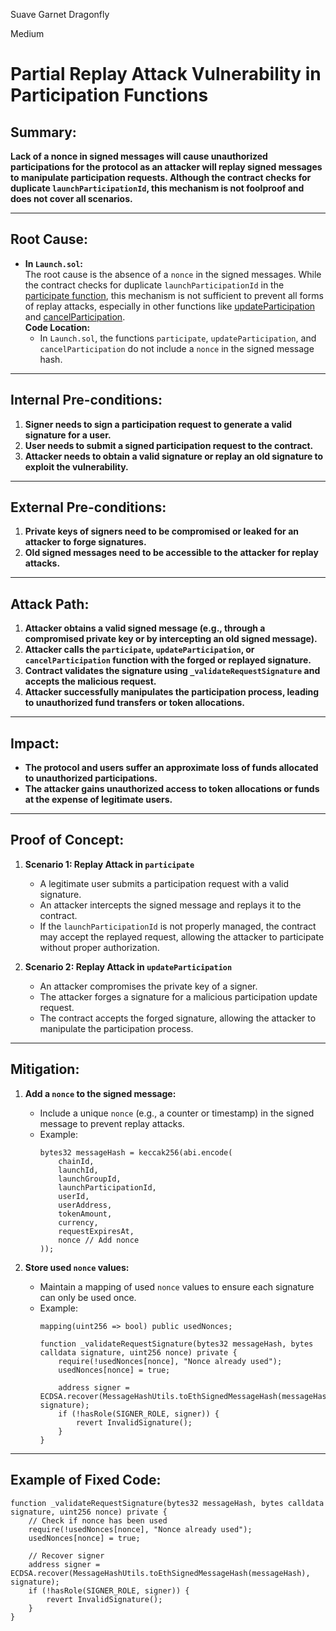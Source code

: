 Suave Garnet Dragonfly

Medium

# Partial Replay Attack Vulnerability in Participation Functions



## **Summary:**
**Lack of a nonce in signed messages will cause unauthorized participations for the protocol as an attacker will replay signed messages to manipulate participation requests. Although the contract checks for duplicate `launchParticipationId`, this mechanism is not foolproof and does not cover all scenarios.**

---

## **Root Cause:**
- **In `Launch.sol`:**  
  The root cause is the absence of a `nonce` in the signed messages. While the contract checks for duplicate `launchParticipationId` in the [participate function](https://github.com/sherlock-audit/2025-02-rova/blob/fe68ceb7d90693f9be5c7fb94dde130da8d60d9e/rova-contracts/src/Launch.sol#L215), this mechanism is not sufficient to prevent all forms of replay attacks, especially in other functions like [updateParticipation](https://github.com/sherlock-audit/2025-02-rova/blob/fe68ceb7d90693f9be5c7fb94dde130da8d60d9e/rova-contracts/src/Launch.sol#L312) and [cancelParticipation](https://github.com/sherlock-audit/2025-02-rova/blob/fe68ceb7d90693f9be5c7fb94dde130da8d60d9e/rova-contracts/src/Launch.sol#L404).  
  **Code Location:**  
  - In `Launch.sol`, the functions `participate`, `updateParticipation`, and `cancelParticipation` do not include a `nonce` in the signed message hash.

---

## **Internal Pre-conditions:**
1. **Signer needs to sign a participation request to generate a valid signature for a user.**
2. **User needs to submit a signed participation request to the contract.**
3. **Attacker needs to obtain a valid signature or replay an old signature to exploit the vulnerability.**

---

## **External Pre-conditions:**
1. **Private keys of signers need to be compromised or leaked for an attacker to forge signatures.**
2. **Old signed messages need to be accessible to the attacker for replay attacks.**

---

## **Attack Path:**
1. **Attacker obtains a valid signed message (e.g., through a compromised private key or by intercepting an old signed message).**
2. **Attacker calls the `participate`, `updateParticipation`, or `cancelParticipation` function with the forged or replayed signature.**
3. **Contract validates the signature using `_validateRequestSignature` and accepts the malicious request.**
4. **Attacker successfully manipulates the participation process, leading to unauthorized fund transfers or token allocations.**

---

## **Impact:**
- **The protocol and users suffer an approximate loss of funds allocated to unauthorized participations.**
- **The attacker gains unauthorized access to token allocations or funds at the expense of legitimate users.**

---

## **Proof of Concept:**
1. **Scenario 1: Replay Attack in `participate`**
   - A legitimate user submits a participation request with a valid signature.
   - An attacker intercepts the signed message and replays it to the contract.
   - If the `launchParticipationId` is not properly managed, the contract may accept the replayed request, allowing the attacker to participate without proper authorization.

2. **Scenario 2: Replay Attack in `updateParticipation`**
   - An attacker compromises the private key of a signer.
   - The attacker forges a signature for a malicious participation update request.
   - The contract accepts the forged signature, allowing the attacker to manipulate the participation process.

---

## **Mitigation:**
1. **Add a `nonce` to the signed message:**
   - Include a unique `nonce` (e.g., a counter or timestamp) in the signed message to prevent replay attacks.
   - Example:
     ```solidity
     bytes32 messageHash = keccak256(abi.encode(
         chainId,
         launchId,
         launchGroupId,
         launchParticipationId,
         userId,
         userAddress,
         tokenAmount,
         currency,
         requestExpiresAt,
         nonce // Add nonce
     ));
     ```

2. **Store used `nonce` values:**
   - Maintain a mapping of used `nonce` values to ensure each signature can only be used once.
   - Example:
     ```solidity
     mapping(uint256 => bool) public usedNonces;

     function _validateRequestSignature(bytes32 messageHash, bytes calldata signature, uint256 nonce) private {
         require(!usedNonces[nonce], "Nonce already used");
         usedNonces[nonce] = true;

         address signer = ECDSA.recover(MessageHashUtils.toEthSignedMessageHash(messageHash), signature);
         if (!hasRole(SIGNER_ROLE, signer)) {
             revert InvalidSignature();
         }
     }
     ```

---

## **Example of Fixed Code:**
```solidity
function _validateRequestSignature(bytes32 messageHash, bytes calldata signature, uint256 nonce) private {
    // Check if nonce has been used
    require(!usedNonces[nonce], "Nonce already used");
    usedNonces[nonce] = true;

    // Recover signer
    address signer = ECDSA.recover(MessageHashUtils.toEthSignedMessageHash(messageHash), signature);
    if (!hasRole(SIGNER_ROLE, signer)) {
        revert InvalidSignature();
    }
}
```